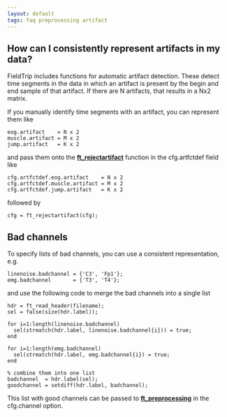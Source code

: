```yaml
---
layout: default
tags: faq preprocessing artifact
---
```


## How can I consistently represent artifacts in my data?

FieldTrip includes functions for automatic artifact detection. These detect time segments in the data in which an artifact is present by the begin and end sample of that artifact. If there are N artifacts, that results in a Nx2 matrix.

If you manually identify time segments with an artifact, you can represent them like

    eog.artifact    = N x 2
    muscle.artifact = M x 2
    jump.artifact   = K x 2

and pass them onto the **[ft_rejectartifact](/reference/ft_rejectartifact)** function in the cfg.artfctdef field like

    cfg.artfctdef.eog.artifact    = N x 2
    cfg.artfctdef.muscle.artifact = M x 2
    cfg.artfctdef.jump.artifact   = K x 2

followed by

    cfg = ft_rejectartifact(cfg);

## Bad channels

To specify lists of bad channels, you can use a consistent representation, e.g.

    linenoise.badchannel = {'C3', 'Fp1'};
    emg.badchannel       = {'T3', 'T4'};

and use the following code to merge the bad channels into a single list


	hdr = ft_read_header(filename);
	sel = false(size(hdr.label));

	for i=1:length(linenoise.badchannel)
	  sel(strmatch(hdr.label, linenoise.badchannel{i})) = true;
	end

	for i=1:length(emg.badchannel)
	  sel(strmatch(hdr.label, emg.badchannel{i}) = true;
	end

	% combine them into one list
	badchannel  = hdr.label(sel);
	goodchannel = setdiff(hdr.label, badchannel);


This list with good channels can be passed to **[ft_preprocessing](/reference/ft_preprocessing)** in the cfg.channel option.
